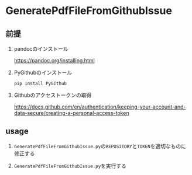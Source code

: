 # GeneratePdfFileFromGithubIssue

## 前提

1. pandocのインストール

   <https://pandoc.org/installing.html>

2. PyGithubのインストール

   ```shell
   pip install PyGithub
   ```

3. Githubのアクセストークンの取得

   <https://docs.github.com/en/authentication/keeping-your-account-and-data-secure/creating-a-personal-access-token>

## usage

1. `GeneratePdfFileFromGithubIssue.py`の`REPOSITORY`と`TOKEN`を適切なものに修正する

1. `GeneratePdfFileFromGithubIssue.py`を実行する
